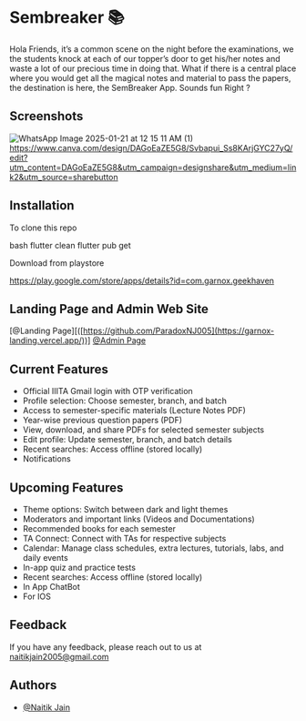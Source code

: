 # Sembreaker 📚

Hola Friends, it’s a common scene on the night before the examinations, we the students knock at each of our topper’s door to get his/her notes and waste a lot of our precious time in doing that. What if there is a central place where you would get all the magical notes and material to pass the papers, the destination is here, the SemBreaker App. Sounds fun Right ?




## Screenshots

![WhatsApp Image 2025-01-21 at 12 15 11 AM (1)](https://github.com/user-attachments/assets/4b36d934-4e3f-4f2c-bac3-88f50725eb7a)
https://www.canva.com/design/DAGoEaZE5G8/Svbapui_Ss8KArjGYC27yQ/edit?utm_content=DAGoEaZE5G8&utm_campaign=designshare&utm_medium=link2&utm_source=sharebutton


## Installation

To clone this repo

bash
  flutter clean
  flutter pub get


Download from playstore

  https://play.google.com/store/apps/details?id=com.garnox.geekhaven

## Landing Page and Admin Web Site


  [@Landing Page][([https://github.com/ParadoxNJ005](https://garnox-landing.vercel.app/))]
  [@Admin Page]([https://github.com/ParadoxNJ005](https://garnox-web.vercel.app/))


    
## Current Features

- Official IIITA Gmail login with OTP verification
- Profile selection: Choose semester, branch, and batch
- Access to semester-specific materials (Lecture Notes PDF)
- Year-wise previous question papers (PDF)
- View, download, and share PDFs for selected semester subjects
- Edit profile: Update semester, branch, and batch details
- Recent searches: Access offline (stored locally)
- Notifications

## Upcoming Features

- Theme options: Switch between dark and light themes
- Moderators and important links (Videos and Documentations)
- Recommended books for each semester
- TA Connect: Connect with TAs for respective subjects
- Calendar: Manage class schedules, extra lectures, tutorials,    labs, and daily events
- In-app quiz and practice tests
- Recent searches: Access offline (stored locally)
- In App ChatBot
- For IOS

## Feedback

If you have any feedback, please reach out to us at naitikjain2005@gmail.com


## Authors

- [@Naitik Jain](https://github.com/ParadoxNJ005)
